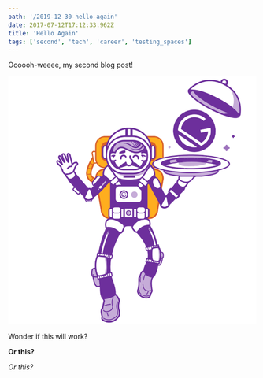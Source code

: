 ```yaml
---
path: '/2019-12-30-hello-again'
date: 2017-07-12T17:12:33.962Z
title: 'Hello Again'
tags: ['second', 'tech', 'career', 'testing_spaces']
---
```

Oooooh-weeee, my second blog post!

![Gatsby Image](./gatsby-astronaut.png)

Wonder if this will work?

**Or this?**

*Or this?*
